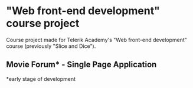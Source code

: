 # "Web front-end development" course project

Course project made for Telerik Academy's "Web front-end development" course (previously "Slice and Dice").

## Movie Forum* - Single Page Application
*early stage of development

